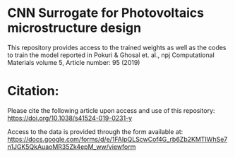 # CNN Surrogate for Photovoltaics microstructure design

This repository provides access to the trained weights as well as the codes to train the model reported in Pokuri & Ghosal et. al., npj Computational Materials volume 5, Article number: 95 (2019)

# Citation:
Please cite the following article upon access and use of this repository:
https://doi.org/10.1038/s41524-019-0231-y

Access to the data is provided through the form available at:  
https://docs.google.com/forms/d/e/1FAIpQLScwCof4G_rb6Zb2KMTIWhSe7n1JGK5QkAuaoMR35Zk4epM_ww/viewform
